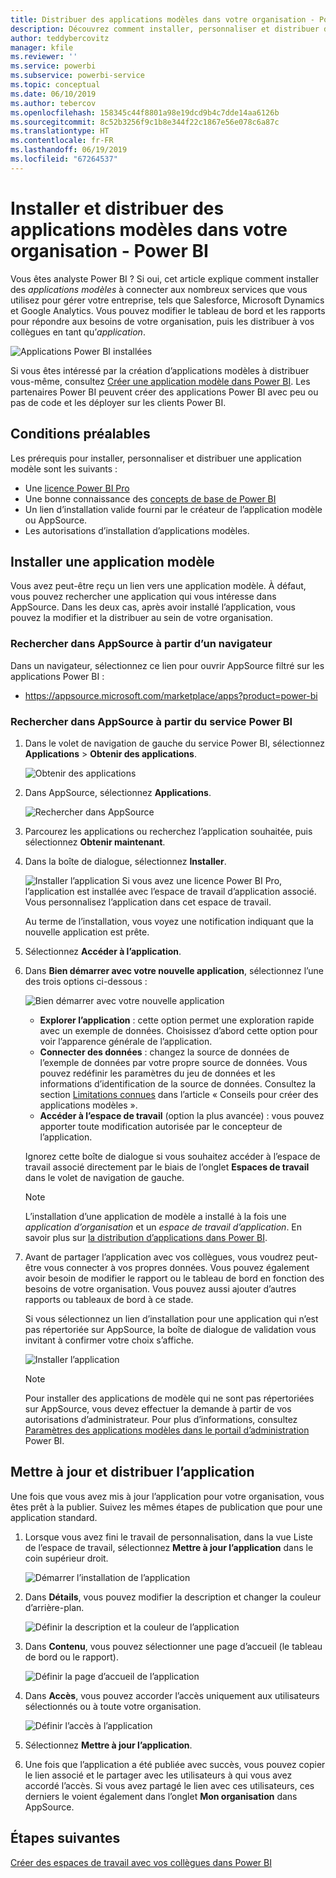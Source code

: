 ```yaml
---
title: Distribuer des applications modèles dans votre organisation - Power BI
description: Découvrez comment installer, personnaliser et distribuer des applications modèles dans votre organisation à l’aide de Power BI.
author: teddybercovitz
manager: kfile
ms.reviewer: ''
ms.service: powerbi
ms.subservice: powerbi-service
ms.topic: conceptual
ms.date: 06/10/2019
ms.author: tebercov
ms.openlocfilehash: 158345c44f8801a98e19dcd9b4c7dde14aa6126b
ms.sourcegitcommit: 8c52b3256f9c1b8e344f22c1867e56e078c6a87c
ms.translationtype: HT
ms.contentlocale: fr-FR
ms.lasthandoff: 06/19/2019
ms.locfileid: "67264537"
---
```

# <a name="install-and-distribute-template-apps-in-your-organization---power-bi"></a>Installer et distribuer des applications modèles dans votre organisation - Power BI

Vous êtes analyste Power BI ? Si oui, cet article explique comment installer des *applications modèles* à connecter aux nombreux services que vous utilisez pour gérer votre entreprise, tels que Salesforce, Microsoft Dynamics et Google Analytics. Vous pouvez modifier le tableau de bord et les rapports pour répondre aux besoins de votre organisation, puis les distribuer à vos collègues en tant qu’*application*. 

![Applications Power BI installées](media/service-template-apps-install-distribute/power-bi-get-apps.png)

Si vous êtes intéressé par la création d’applications modèles à distribuer vous-même, consultez [Créer une application modèle dans Power BI](service-template-apps-create.md). Les partenaires Power BI peuvent créer des applications Power BI avec peu ou pas de code et les déployer sur les clients Power BI. 

## <a name="prerequisites"></a>Conditions préalables  

Les prérequis pour installer, personnaliser et distribuer une application modèle sont les suivants : 

- Une [licence Power BI Pro](service-self-service-signup-for-power-bi.md)
- Une bonne connaissance des [concepts de base de Power BI ](service-basic-concepts.md)
- Un lien d’installation valide fourni par le créateur de l’application modèle ou AppSource. 
- Les autorisations d’installation d’applications modèles. 

## <a name="install-a-template-app"></a>Installer une application modèle

Vous avez peut-être reçu un lien vers une application modèle. À défaut, vous pouvez rechercher une application qui vous intéresse dans AppSource. Dans les deux cas, après avoir installé l’application, vous pouvez la modifier et la distribuer au sein de votre organisation.

### <a name="search-appsource-from-a-browser"></a>Rechercher dans AppSource à partir d’un navigateur

Dans un navigateur, sélectionnez ce lien pour ouvrir AppSource filtré sur les applications Power BI :

- https://appsource.microsoft.com/marketplace/apps?product=power-bi

### <a name="search-appsource-from-the-power-bi-service"></a>Rechercher dans AppSource à partir du service Power BI

1. Dans le volet de navigation de gauche du service Power BI, sélectionnez **Applications** > **Obtenir des applications**.

    ![Obtenir des applications](media/service-template-apps-install-distribute/power-bi-get-apps-arrow.png)

2. Dans AppSource, sélectionnez **Applications**.

    ![Rechercher dans AppSource](media/service-template-apps-install-distribute/power-bi-appsource.png)

3. Parcourez les applications ou recherchez l’application souhaitée, puis sélectionnez **Obtenir maintenant**.

4. Dans la boîte de dialogue, sélectionnez **Installer**.

    ![Installer l’application](media/service-template-apps-install-distribute/power-install-dialog.png) Si vous avez une licence Power BI Pro, l’application est installée avec l’espace de travail d’application associé. Vous personnalisez l’application dans cet espace de travail.

    Au terme de l’installation, vous voyez une notification indiquant que la nouvelle application est prête.
4. Sélectionnez **Accéder à l’application**.
5. Dans **Bien démarrer avec votre nouvelle application**, sélectionnez l’une des trois options ci-dessous :

    ![Bien démarrer avec votre nouvelle application](media/service-template-apps-create/power-bi-template-app-get-started.png)

    - **Explorer l’application** : cette option permet une exploration rapide avec un exemple de données. Choisissez d’abord cette option pour voir l’apparence générale de l’application. 
    - **Connecter des données** : changez la source de données de l’exemple de données par votre propre source de données. Vous pouvez redéfinir les paramètres du jeu de données et les informations d’identification de la source de données. Consultez la section [Limitations connues](service-template-apps-tips.md#known-limitations) dans l’article « Conseils pour créer des applications modèles ». 
    - **Accéder à l’espace de travail** (option la plus avancée) : vous pouvez apporter toute modification autorisée par le concepteur de l’application.

    Ignorez cette boîte de dialogue si vous souhaitez accéder à l’espace de travail associé directement par le biais de l’onglet **Espaces de travail** dans le volet de navigation de gauche.
    >[!NOTE]
    >L’installation d’une application de modèle a installé à la fois une *application d’organisation* et un *espace de travail d’application*. En savoir plus sur [la distribution d’applications dans Power BI](service-create-distribute-apps.md).
 
6. Avant de partager l’application avec vos collègues, vous voudrez peut-être vous connecter à vos propres données. Vous pouvez également avoir besoin de modifier le rapport ou le tableau de bord en fonction des besoins de votre organisation. Vous pouvez aussi ajouter d’autres rapports ou tableaux de bord à ce stade.

   Si vous sélectionnez un lien d’installation pour une application qui n’est pas répertoriée sur AppSource, la boîte de dialogue de validation vous invitant à confirmer votre choix s’affiche.

   ![Installer l’application](media/service-template-apps-install-distribute/power-install-unvalidated-dialog.png)

   >[!NOTE]
   >Pour installer des applications de modèle qui ne sont pas répertoriées sur AppSource, vous devez effectuer la demande à partir de vos autorisations d’administrateur. Pour plus d’informations, consultez [Paramètres des applications modèles dans le portail d’administration](service-admin-portal.md#template-apps-settings) Power BI.

## <a name="update-and-distribute-the-app"></a>Mettre à jour et distribuer l’application

Une fois que vous avez mis à jour l’application pour votre organisation, vous êtes prêt à la publier. Suivez les mêmes étapes de publication que pour une application standard.

1. Lorsque vous avez fini le travail de personnalisation, dans la vue Liste de l’espace de travail, sélectionnez **Mettre à jour l’application** dans le coin supérieur droit.  

    ![Démarrer l’installation de l’application](media/service-template-apps-install-distribute/power-bi-start-install-app.png)

2. Dans **Détails**, vous pouvez modifier la description et changer la couleur d’arrière-plan.

   ![Définir la description et la couleur de l’application](media/service-template-apps-install-distribute/power-bi-install-app-details.png)

3. Dans **Contenu**, vous pouvez sélectionner une page d’accueil (le tableau de bord ou le rapport).

   ![Définir la page d’accueil de l’application](media/service-template-apps-install-distribute/power-bi-install-app-content.png)

4. Dans **Accès**, vous pouvez accorder l’accès uniquement aux utilisateurs sélectionnés ou à toute votre organisation.  

   ![Définir l’accès à l’application](media/service-template-apps-install-distribute/power-bi-install-access.png)

5. Sélectionnez **Mettre à jour l’application**. 

6. Une fois que l’application a été publiée avec succès, vous pouvez copier le lien associé et le partager avec les utilisateurs à qui vous avez accordé l’accès. Si vous avez partagé le lien avec ces utilisateurs, ces derniers le voient également dans l’onglet **Mon organisation** dans AppSource.

## <a name="next-steps"></a>Étapes suivantes 

[Créer des espaces de travail avec vos collègues dans Power BI](service-create-workspaces.md)





  

 
